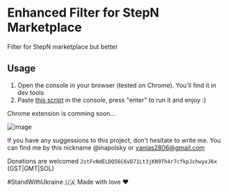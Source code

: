 # Enhanced Filter for StepN Marketplace

Filter for StepN marketplace but better

## Usage
1. Open the console in your browser (tested on Chrome). You'll find it in dev tools
2. Paste [this script](script.js) in the console, press "enter" to run it and enjoy :)

Chrome extension is comming soon...

![image](https://user-images.githubusercontent.com/38167469/181298364-0b3c0382-5f88-4984-9e86-b5da1a36a19f.png)

If you have any suggessions to this project, don't hesitate to write me. You can find me by this nickname @inapolsky or vanias2806@gmail.com

Donations are welcomed `2stFvNdELDQ56C6vD71Lt3jKN9Th4r7cfkpJchwyxJ6x` (GST|GMT|SOL)

#StandWithUkraine 🇺🇦
Made with love ❤️
